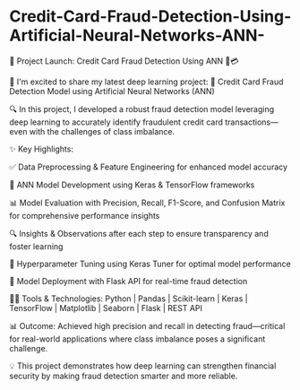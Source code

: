 # Credit-Card-Fraud-Detection-Using-Artificial-Neural-Networks-ANN-


🎯 Project Launch: Credit Card Fraud Detection Using ANN 🧠💳

🚀 I'm excited to share my latest deep learning project:
📌 Credit Card Fraud Detection Model using Artificial Neural Networks (ANN)

🔍 In this project, I developed a robust fraud detection model leveraging deep learning to accurately identify fraudulent credit card transactions—even with the challenges of class imbalance.

✨ Key Highlights:

✅ Data Preprocessing & Feature Engineering for enhanced model accuracy

🧠 ANN Model Development using Keras & TensorFlow frameworks

📊 Model Evaluation with Precision, Recall, F1-Score, and Confusion Matrix for comprehensive performance insights

🔍 Insights & Observations after each step to ensure transparency and foster learning

🎯 Hyperparameter Tuning using Keras Tuner for optimal model performance

🚀 Model Deployment with Flask API for real-time fraud detection

👨‍💻 Tools & Technologies:
Python | Pandas | Scikit-learn | Keras | TensorFlow | Matplotlib | Seaborn | Flask | REST API

📊 Outcome:
Achieved high precision and recall in detecting fraud—critical for real-world applications where class imbalance poses a significant challenge.

💡 This project demonstrates how deep learning can strengthen financial security by making fraud detection smarter and more reliable.
